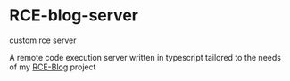 # RCE-blog-server
custom rce server

A remote code execution server written in typescript tailored to the needs of my [RCE-Blog](https://rce-blog.xyz/) project
